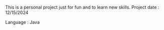 This is a personal project just for fun and to learn new skills. 
Project date : 12/15/2024

Language : Java
